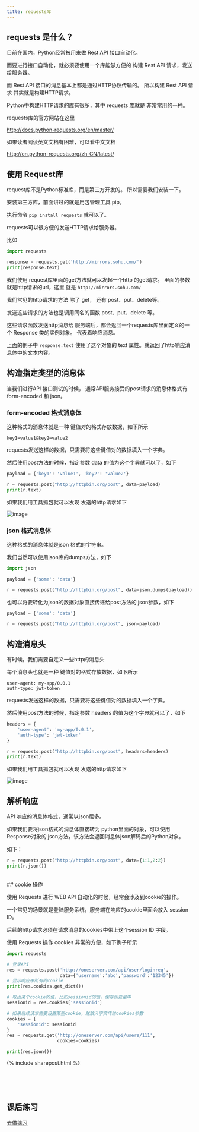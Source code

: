```yaml
---
title: requests库
---
```


## requests 是什么？

目前在国内，Python经常被用来做 Rest API 接口自动化。


而要进行接口自动化，就必须要使用一个库能够方便的 构建 Rest API 请求，发送给服务器。 

而 Rest API 接口的消息基本上都是通过HTTP协议传输的。 所以构建 Rest API 请求 其实就是构建HTTP请求。

Python中构建HTTP请求的库有很多，其中 requests 库就是 非常常用的一种。

requests库的官方网站在这里

http://docs.python-requests.org/en/master/


如果读者阅读英文文档有困难，可以看中文文档

http://cn.python-requests.org/zh_CN/latest/



## 使用 Request库

request库不是Python标准库，而是第三方开发的。 所以需要我们安装一下。

安装第三方库，前面讲过的就是用包管理工具 pip。

执行命令 ```pip install requests``` 就可以了。

requests可以很方便的发送HTTP请求给服务器。

比如
```py
import requests

response = requests.get('http://mirrors.sohu.com/')
print(response.text)
```

我们使用 request库里面的get方法就可以发起一个http 的get请求。 
里面的参数就是http请求的url，这里 就是 ```http://mirrors.sohu.com/```

我们常见的http请求的方法 除了 get， 还有  post、put、delete等。

发送这些请求的方法也是调用同名的函数 post、put、delete 等。 

这些请求函数发送http消息给 服务端后，都会返回一个requests库里面定义的一个 Response 类的实例对象。 代表着响应消息。

上面的例子中 ```response.text``` 使用了这个对象的 text 属性。就返回了http响应消息体中的文本内容。




## 构造指定类型的消息体

当我们进行API 接口测试的时候， 通常API服务接受的post请求的消息体格式有  form-encoded  和  json。

### form-encoded 格式消息体

这种格式的消息体就是一种 键值对的格式存放数据，如下所示

```
key1=value1&key2=value2
```

requests发送这样的数据，只需要将这些键值对的数据填入一个字典。

然后使用post方法的时候，指定参数 data 的值为这个字典就可以了，如下

```py
payload = {'key1': 'value1', 'key2': 'value2'}

r = requests.post("http://httpbin.org/post", data=payload)
print(r.text)
```

如果我们用工具抓包就可以发现 发送的http请求如下

![image](https://user-images.githubusercontent.com/36257654/36946654-dd1f08e2-1ffa-11e8-9ed1-d19fa172e8d0.png)





### json 格式消息体

这种格式的消息体就是json 格式的字符串。

我们当然可以使用json库的dumps方法，如下

```py
import json

payload = {'some': 'data'}

r = requests.post("http://httpbin.org/post", data=json.dumps(payload))
```


也可以将要转化为json的数据对象直接传递给post方法的 json参数，如下

```py
payload = {'some': 'data'}

r = requests.post("http://httpbin.org/post", json=payload)

```



## 构造消息头

有时候，我们需要自定义一些http的消息头

每个消息头也就是一种 键值对的格式存放数据，如下所示

```
user-agent: my-app/0.0.1
auth-type: jwt-token
```

requests发送这样的数据，只需要将这些键值对的数据填入一个字典。

然后使用post方法的时候，指定参数 headers 的值为这个字典就可以了，如下

```py
headers = {
    'user-agent': 'my-app/0.0.1', 
    'auth-type': 'jwt-token'
}

r = requests.post("http://httpbin.org/post", headers=headers)
print(r.text)
```

如果我们用工具抓包就可以发现 发送的http请求如下

![image](https://user-images.githubusercontent.com/36257654/36946738-8446e8b4-1ffc-11e8-951c-ea643b5e6cec.png)


## 解析响应

API 响应的消息体格式，通常以json居多。

如果我们要将json格式的消息体直接转为 python里面的对象，可以使用 Response对象的 json方法，该方法会返回消息体json解码后的Python对象。

如下：

```py
r = requests.post("http://httpbin.org/post", data={1:1,2:2})
print(r.json())
```

<br>
##  cookie 操作

使用 Requests 进行 WEB API 自动化的时候，经常会涉及到cookie的操作。

一个常见的场景就是登陆服务系统，服务端在响应的cookie里面会放入 session ID。

后续的http请求必须在请求消息的cookies中带上这个session ID 字段。 

使用 Requests 操作 cookies 非常的方便，如下例子所示

```py
import requests

# 登录API
res = requests.post('http://oneserver.com/api/user/loginreq',
                    data={'username':'abc','password':'12345'})
# 显示响应中所有的cookie
print(res.cookies.get_dict())

# 取出某个cookie的值，比如sessionid的值，保存到变量中
sessionid = res.cookies['sessionid']

# 如果后续请求需要设置某些cookie，就放入字典传给cookies参数
cookies = {
    'sessionid': sessionid
}
res = requests.get('http://oneserver.com/api/users/111',
                   cookies=cookies)

print(res.json())
``` 


{% include sharepost.html %}


<br><br><br>
## 课后练习


[去做练习](/doc/prac/python/2002/)